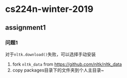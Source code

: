 # cs224n-winter-2019
## assignment1
### 问题1
对于`nltk.download()`失败，可以选择手动安装
1. fork `nltk_data` from <https://github.com/nltk/nltk_data>
2. copy packages目录下的文件夹到个人主目录~